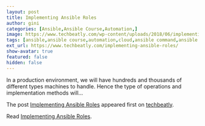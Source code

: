 ```yaml
---
layout: post
title: Implementing Ansible Roles
author: gini
categories: [Ansible,Ansible Course,Automation,]
image: https://www.techbeatly.com/wp-content/uploads/2018/06/implementing-ansible-roles-1024x576.png
tags: [ansible,ansible course,automation,cloud,ansible command,ansible doc,ansible playbook,ansible roles,ansible training,implementing roles,]
ext_url: https://www.techbeatly.com/implementing-ansible-roles/
show-avatar: true
featured: false
hidden: false
---
```


<p>In a production environment, we will have hundreds and thousands of different types machines to handle. Hence the type of operations and implementation methods will&#46;&#46;&#46;</p>
<p>The post <a href="https://www.techbeatly.com/implementing-ansible-roles/" rel="nofollow">Implementing Ansible Roles</a> appeared first on <a href="https://www.techbeatly.com" rel="nofollow">techbeatly</a>.</p>

Read [Implementing Ansible Roles](https://www.techbeatly.com/implementing-ansible-roles/).